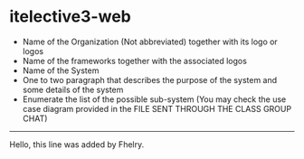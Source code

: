 # itelective3-web
- Name of the Organization (Not abbreviated) together with its logo or logos
- Name of the frameworks together with the associated logos
- Name of the System
- One to two paragraph that describes the purpose of the system and some details of the system 
- Enumerate the list of the possible sub-system (You may check the use case diagram provided in the FILE SENT THROUGH THE CLASS GROUP CHAT)

-----------------------------------------------------------------------------------------------------------
Hello, this line was added by Fhelry.